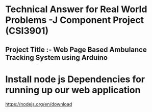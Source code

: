 # Technical Answer for Real World Problems -J Component Project (CSI3901)

## Project Title :- Web Page Based Ambulance Tracking System using Arduino

# Install node js Dependencies for running up our web application
https://nodejs.org/en/download
